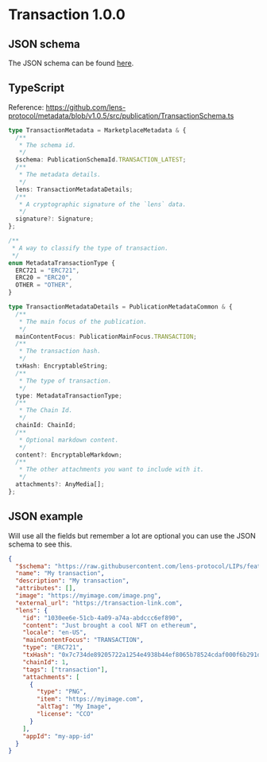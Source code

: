 # Transaction 1.0.0

## JSON schema

The JSON schema can be found [here](https://github.com/lens-protocol/metadata/blob/v1.0.5/jsonschemas/publications/transaction/3.0.0.json).

## TypeScript

Reference: https://github.com/lens-protocol/metadata/blob/v1.0.5/src/publication/TransactionSchema.ts

```ts
type TransactionMetadata = MarketplaceMetadata & {
  /**
   * The schema id.
   */
  $schema: PublicationSchemaId.TRANSACTION_LATEST;
  /**
   * The metadata details.
   */
  lens: TransactionMetadataDetails;
  /**
   * A cryptographic signature of the `lens` data.
   */
  signature?: Signature;
};

/**
 * A way to classify the type of transaction.
 */
enum MetadataTransactionType {
  ERC721 = "ERC721",
  ERC20 = "ERC20",
  OTHER = "OTHER",
}

type TransactionMetadataDetails = PublicationMetadataCommon & {
  /**
   * The main focus of the publication.
   */
  mainContentFocus: PublicationMainFocus.TRANSACTION;
  /**
   * The transaction hash.
   */
  txHash: EncryptableString;
  /**
   * The type of transaction.
   */
  type: MetadataTransactionType;
  /**
   * The Chain Id.
   */
  chainId: ChainId;
  /**
   * Optional markdown content.
   */
  content?: EncryptableMarkdown;
  /**
   * The other attachments you want to include with it.
   */
  attachments?: AnyMedia[];
};
```

## JSON example

Will use all the fields but remember a lot are optional you can use the JSON schema to see this.

```json
{
  "$schema": "https://raw.githubusercontent.com/lens-protocol/LIPs/feat/metadata-standards/lens-metadata-standards/publication/transaction/1.0.0/schema.json",
  "name": "My transaction",
  "description": "My transaction",
  "attributes": [],
  "image": "https://myimage.com/image.png",
  "external_url": "https://transaction-link.com",
  "lens": {
    "id": "1030ee6e-51cb-4a09-a74a-abdccc6ef890",
    "content": "Just brought a cool NFT on ethereum",
    "locale": "en-US",
    "mainContentFocus": "TRANSACTION",
    "type": "ERC721",
    "txHash": "0x7c734de89205722a1254e4938b44ef8065b78524cdaf000f6b291dcbebd057d8",
    "chainId": 1,
    "tags": ["transaction"],
    "attachments": [
      {
        "type": "PNG",
        "item": "https://myimage.com",
        "altTag": "My Image",
        "license": "CCO"
      }
    ],
    "appId": "my-app-id"
  }
}
```
